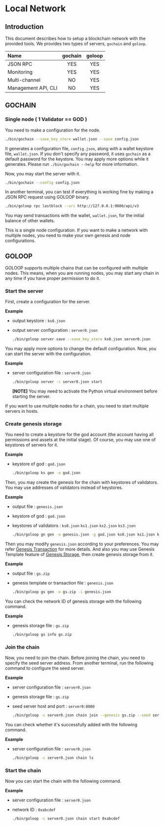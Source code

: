 # Local Network

## Introduction

This document describes how to setup a blockchain network with the provided tools. We provides two types of servers, `gochain` and `goloop`.

| Name | gochain | goloop |
| :--- | :---: | :---: |
| JSON RPC | YES | YES |
| Monitoring | YES | YES |
| Multi-channel | NO | YES |
| Management API, CLI | NO | YES |

## GOCHAIN

### Single node \( 1 Validator == GOD \)

You need to make a configuration for the node.

```bash
./bin/gochain --save_key_store wallet.json --save config.json
```

It generates a configuration file, `config.json`, along with a wallet keystore file, `wallet.json`. If you don't specify any password, it uses `gochain` as a default password for the keystore. You may apply more options while it generates. Please run `./bin/gochain --help` for more information.

Now, you may start the server with it.

```bash
./bin/gochain --config config.json
```

In another terminal, you can test if everything is working fine by making a JSON RPC request using GOLOOP binary.

```bash
./bin/goloop rpc lastblock --uri http://127.0.0.1:9080/api/v3
```

You may send transactions with the wallet, `wallet.json`, for the initial balance of other wallets.

This is a single node configuration. If you want to make a network with multiple nodes, you need to make your own genesis and node configurations.

## GOLOOP

GOLOOP supports multiple chains that can be configured with multiple nodes. This means, when you are running nodes, you may start any chain in any time if you have proper permission to do it.

### Start the server

First, create a configuration for the server.

**Example**

* output keystore : `ks0.json`
* output server configuration : `server0.json`

  ```bash
  ./bin/goloop server save --save_key_store ks0.json server0.json
  ```

You may apply more options to change the default configuration. Now, you can start the server with the configuration.

**Example**

* server configuration file : `server0.json`

  ```bash
  ./bin/goloop server -c server0.json start
  ```

  **\[NOTE\]** You may need to activate the Python virtual environment before starting the server.

If you want to use multiple nodes for a chain, you need to start multiple servers in hosts.

### Create genesis storage

You need to create a keystore for the god account \(the account having all permissions and assets at the initial stage\). Of course, you may use one of keystores of servers for it.

**Example**

* keystore of god : `god.json`

  ```bash
  ./bin/goloop ks gen -o god.json
  ```

Then, you may create the genesis for the chain with keystores of validators. You may use addresses of validators instead of keystores.

**Example**

* output file : `genesis.json`
* keystore of god : `god.json`
* keystores of validators : `ks0.json` `ks1.json` `ks2.json` `ks3.json`

  ```bash
  ./bin/goloop gn gen -o genesis.json -g god.json ks0.json ks1.json ks2.json ks3.json
  ```

Then you may modify `genesis.json` according to your preferences. You may refer [Genesis Transaction](icon-2.0/goloop/genesis/genesis_tx.md) for more details. And also you may use Genesis Template feature of [Genesis Storage](icon-2.0/goloop/get-started/genesis_storage.md), then create genesis storage from it.

**Example**

* output file : `gs.zip`
* genesis template or transaction file : `genesis.json`

  ```bash
  ./bin/goloop gs gen -o gs.zip -i genesis.json
  ```

You can check the network ID of genesis storage with the following command.

**Example**

* genesis storage file : `gs.zip`

  ```bash
  ./bin/goloop gs info gs.zip
  ```

### Join the chain

Now, you need to join the chain. Before joining the chain, you need to specify the seed server address. From another terminal, run the following command to configure the seed server.

**Example**

* server configuration file : `server0.json`
* genesis storage file : `gs.zip`
* seed server host and port : `server0:8080`

  ```bash
  ./bin/goloop -c server0.json chain join --genesis gs.zip --seed server0:8080
  ```

You can check whether it's successfully added with the following command.

**Example**

* server configuration file : `server0.json`

  ```bash
  ./bin/goloop -c server0.json chain ls
  ```

### Start the chain

Now you can start the chain with the following command.

**Example**

* server configuration file : `server0.json`
* network ID : `0xabcdef`

  ```bash
  ./bin/goloop -c server0.json chain start 0xabcdef
  ```

